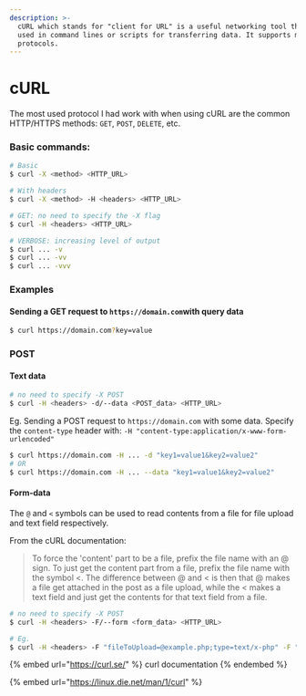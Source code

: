 ```yaml
---
description: >-
  cURL which stands for "client for URL" is a useful networking tool that can be
  used in command lines or scripts for transferring data. It supports multiple
  protocols.
---
```


# cURL

The most used protocol I had work with when using cURL are the common HTTP/HTTPS methods: `GET`, `POST`, `DELETE`, etc.&#x20;

### Basic commands:

```bash
# Basic
$ curl -X <method> <HTTP_URL>

# With headers
$ curl -X <method> -H <headers> <HTTP_URL>

# GET: no need to specify the -X flag
$ curl -H <headers> <HTTP_URL>

# VERBOSE: increasing level of output
$ curl ... -v
$ curl ... -vv
$ curl ... -vvv
```

### Examples

#### Sending a GET request to `https://domain.com`with query data

```bash
$ curl https://domain.com?key=value
```

### POST&#x20;

#### Text data

```bash
# no need to specify -X POST
$ curl -H <headers> -d/--data <POST_data> <HTTP_URL> 
```

Eg. Sending a POST request to `https://domain.com` with some data. Specify the `content-type` header with: `-H "content-type:application/x-www-form-urlencoded"`

```bash
$ curl https://domain.com -H ... -d "key1=value1&key2=value2"
# OR
$ curl https://domain.com -H ... --data "key1=value1&key2=value2"
```

#### Form-data

The `@` and `<` symbols can be used to read contents from a file for file upload and text field respectively.

From the cURL documentation:

> To force the 'content' part to be a file, prefix the file name with an @ sign. To just get the content part from a file, prefix the file name with the symbol <. The difference between @ and < is then that @ makes a file get attached in the post as a file upload, while the < makes a text field and just get the contents for that text field from a file.

```bash
# no need to specify -X POST
$ curl -H <headers> -F/--form <form_data> <HTTP_URL>

# Eg.
$ curl -H <headers> -F "fileToUpload=@example.php;type=text/x-php" -F "submit=Upload" 
```

{% embed url="https://curl.se/" %}
curl documentation
{% endembed %}

{% embed url="https://linux.die.net/man/1/curl" %}
